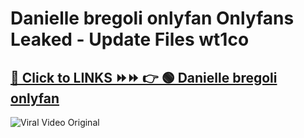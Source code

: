 
 # Danielle bregoli onlyfan Onlyfans Leaked - Update Files wt1co

## <h2><a href="https://clipsfans.com/Danielle_bregoli_onlyfan&ref=git">🔗 Click to LINKS ⏩⏩ 👉 🟢 Danielle bregoli onlyfan </a></h2>

<a href="https://clipsfans.com/Danielle_bregoli_onlyfan&ref=git" rel="nofollow" data-target="animated-image.originalLink"><img src="https://i.ibb.co.com/xMMVF88/686577567.gif" alt="Viral Video Original" style="max-width: 100%; display: inline-block;" data-target="animated-image.originalImage"></a>

